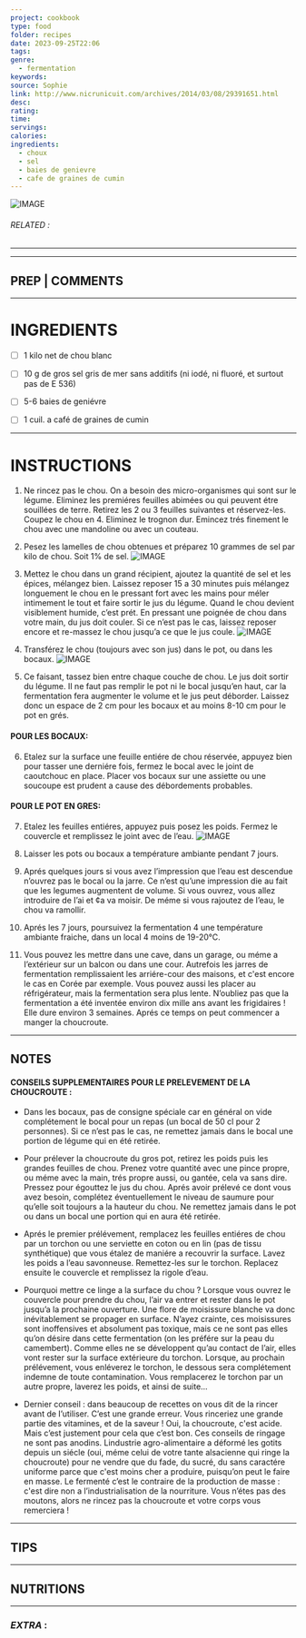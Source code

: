 ```yaml
---
project: cookbook
type: food
folder: recipes
date: 2023-09-25T22:06
tags: 
genre:
  - fermentation
keywords: 
source: Sophie
link: http://www.nicrunicuit.com/archives/2014/03/08/29391651.html
desc: 
rating: 
time: 
servings: 
calories: 
ingredients:
  - choux
  - sel
  - baies de genievre
  - cafe de graines de cumin
---
```


![IMAGE](image_368.png)

###### *RELATED* : 
---


---
## PREP | COMMENTS



---
# INGREDIENTS

- [ ] 1 kilo net de chou blanc
- [ ] 10 g de gros sel gris de mer sans additifs (ni iodé, ni fluoré, et surtout pas de E 536)
- [ ] 5-6 baies de geniévre
- [ ] 1 cuil. a café de graines de cumin


---
# INSTRUCTIONS

1. Ne rincez pas le chou. On a besoin des micro-organismes qui sont sur le Iégume. Eliminez les premiéres feuilles abimées ou qui peuvent étre souillées de terre. Retirez les 2 ou 3 feuilles suivantes et réservez-les. Coupez le chou en 4. Eliminez le trognon dur. Emincez trés finement le chou avec une mandoline ou avec un couteau.
2. Pesez les lamelles de chou obtenues et préparez 10 grammes de sel par kilo de chou. Soit 1% de sel.
![IMAGE](image_369.png)

3. Mettez le chou dans un grand récipient, ajoutez la quantité de sel et les épices, mélangez bien. Laissez reposer 15 a 30 minutes puis mélangez longuement le chou en le pressant fort avec les mains pour méler intimement le tout et faire sortir le jus du Iégume. Quand le chou devient visiblement humide, c’est prét. En pressant une poignée de chou dans votre main, du jus doit couler. Si ce n’est pas le cas, laissez reposer encore et re-massez le chou jusqu’a ce que le jus coule.
![IMAGE](image_370.png)

4. Transférez le chou (toujours avec son jus) dans le pot, ou dans les bocaux.
![IMAGE](image_371.png)

5. Ce faisant, tassez bien entre chaque couche de chou. Le jus doit sortir du légume. II ne faut pas remplir le pot ni le bocal jusqu’en haut, car la fermentation fera augmenter le volume et le jus peut déborder. Laissez donc un espace de 2 cm pour les bocaux et au moins 8-10 cm pour le pot en grés.

#### POUR LES BOCAUX:

6. Etalez sur la surface une feuille entiére de chou réservée, appuyez bien pour tasser une derniére fois, fermez le bocal avec le joint de caoutchouc en place. Placer vos bocaux sur une assiette ou une soucoupe est prudent a cause des débordements probables.

#### POUR LE POT EN GRES:

7. Etalez les feuilles entiéres, appuyez puis posez les poids. Fermez le couvercle et remplissez le joint avec de l’eau.
![IMAGE](image_372.png)

8. Laisser les pots ou bocaux a température ambiante pendant 7 jours.
9. Aprés quelques jours si vous avez l’impression que l’eau est descendue n’ouvrez pas le bocal ou la jarre. Ce n’est qu’une impression die au fait que les legumes augmentent de volume. Si vous ouvrez, vous allez introduire de I’ai et ¢a va moisir. De méme si vous rajoutez de I’eau, le chou va ramollir.
10. Aprés les 7 jours, poursuivez la fermentation 4 une température ambiante fraiche, dans un local 4 moins de 19-20°C.
11. Vous pouvez les mettre dans une cave, dans un garage, ou méme a I’extérieur sur un balcon ou dans une cour. Autrefois les jarres de fermentation remplissaient les arriére-cour des maisons, et c'est encore le cas en Corée par exemple. Vous pouvez aussi les placer au réfrigérateur, mais la fermentation sera plus lente. N’oubliez pas que la fermentation a été inventée environ dix mille ans avant les frigidaires ! Elle dure environ 3 semaines. Aprés ce temps on peut commencer a manger la choucroute.


---
## NOTES

#### CONSEILS SUPPLEMENTAIRES POUR LE PRELEVEMENT DE LA CHOUCROUTE :

- Dans les bocaux, pas de consigne spéciale car en général on vide complétement le bocal pour un repas (un bocal de 50 cl pour 2 personnes). Si ce n’est pas le cas, ne remettez jamais dans le bocal une portion de légume qui en été retirée.

- Pour prélever la choucroute du gros pot, retirez les poids puis les grandes feuilles de chou. Prenez votre quantité avec une pince propre, ou méme avec la main, trés propre aussi, ou gantée, cela va sans dire. Pressez pour égouttez le jus du chou. Aprés avoir prélevé ce dont vous avez besoin, complétez éventuellement le niveau de saumure pour qu’elle soit toujours a la hauteur du chou. Ne remettez jamais dans le pot ou dans un bocal une portion qui en aura été retirée.

- Aprés le premier prélévement, remplacez les feuilles entiéres de chou par un torchon ou une serviette en coton ou en lin (pas de tissu synthétique) que vous étalez de maniére a recouvrir la surface. Lavez les poids a l’eau savonneuse. Remettez-les sur le torchon. Replacez ensuite le couvercle et remplissez la rigole d’eau.

- Pourquoi mettre ce linge a la surface du chou ? Lorsque vous ouvrez le couvercle pour prendre du chou, l’air va entrer et rester dans le pot jusqu’a la prochaine ouverture. Une flore de moisissure blanche va donc inévitablement se propager en surface. N’ayez crainte, ces moisissures sont inoffensives et absolument pas toxique, mais ce ne sont pas elles qu’on désire dans cette fermentation (on les préfére sur la peau du camembert). Comme elles ne se développent qu’au contact de I’air, elles vont rester sur la surface extérieure du torchon. Lorsque, au prochain prélévement, vous enléverez le torchon, le dessous sera complétement indemne de toute contamination. Vous remplacerez le torchon par un autre propre, laverez les poids, et ainsi de suite...

- Dernier conseil : dans beaucoup de recettes on vous dit de la rincer avant de I’utiliser. C’est une grande erreur. Vous rinceriez une grande partie des vitamines, et de la saveur ! Oui, la choucroute, c'est acide. Mais c’est justement pour cela que c’est bon. Ces conseils de ringage ne sont pas anodins. Lindustrie agro-alimentaire a déformé les gotits depuis un siécle (oui, méme celui de votre tante alsacienne qui ringe la choucroute) pour ne vendre que du fade, du sucré, du sans caractére uniforme parce que c'est moins cher a produire, puisqu’on peut le faire en masse. Le fermenté c’est le contraire de la production de masse : c'est dire non a l’industrialisation de la nourriture. Vous n’étes pas des moutons, alors ne rincez pas la choucroute et votre corps vous remerciera !


---
## TIPS



---
## NUTRITIONS



---
### *EXTRA* :



